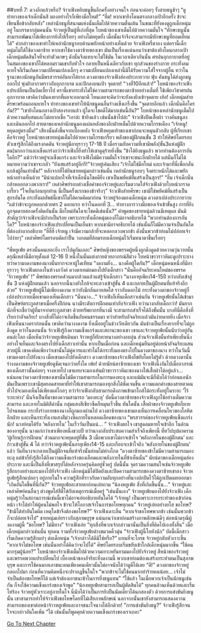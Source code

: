 ##บทที่ 7: ดวงอีกแล้วหรือ?
จ้าวเฟิงหยิบธนูขึ้นอีกครั้งอย่างจนใจ ก่อนจะค่อยๆ รั้งสายธนูช้าๆ
“ดูท่าทางของเจ้าเด็กนั่นสิ มองอย่างไรก็เพียงมือใหม่!”
“ฮึ่ม! หากเขายิงโดนตรงกลางเป้าอีกครั้ง ข้าจะเขียนชื่อข้ากลับหลัง”
เหล่านักธนูที่สนามแห่งนั้นเต็มไปด้วยความตื่นเต้น ในขณะที่ยังคงดูถูกเด็กหนุ่มอยู่
ในบรรดากลุ่มคนนั้น จ้าวหยู่เป็นผู้ที่เก่งที่สุด ใบหน้าของเขาเต็มไปด้วยความมั่นใจ
“ทักษะธนูนั้นสามารถพัฒนาได้เพียงการยิงไปเรื่อยๆ อย่างไม่หยุดยั้ง เมื่อนั้นเจ้าจึงจะสามารถมีทักษะธนูที่ยอดเยี่ยมได้” คำกล่าวของเขาทำให้เหล่านักธนูรอบด้านพยักหน้าอย่างเห็นด้วย
จ้าวเฟิงหรี่ตาลง แต่ครานี้เด็กหนุ่มไม่ได้ใช้ดวงตาซ้าย หากเขาใช้ดวงตาซ้ายของเขา มันเป็นเรื่องแน่นอนว่าเขาต้องยิงโดนกลางเป้า เด็กหนุ่มตัดสินใจที่จะทำตัวดาษๆ ดังนั้นจึงแทบจะไม่ใช้มัน
ในเวลาเดียวกันนั้น ศรฝนอุกกาบาตที่อยู่ในสมองของเขาก็ได้หลอมรวมเขากับหัวใจ กลายเป็นหนึ่งเดียวกับเขา ทุกส่วนของร่างกาย กระทั่งลมหายใจก็เริ่มเกิดความเปลี่ยนแปลงเล็กๆ
ความเปลี่ยนแปลงเหล่านี้มิได้รับความใส่ใจจากผู้อื่น ทว่าในฐานะของนักธนูอันมีพรสวรรค์อันหาได้ยาก ดวงตาของจ้าวเฟิงส่องประกายวาบ
ฟุ่บ
คันธนูได้ส่งลูกธนูออกไป พุ่งฝ่าอากาศราวกับอุกกาบาต และปักลงบนเป้า
จุดตาย!
“วงที่10อีกแล้ว!”
ใบหน้าของจ้าวเฟิงแปรเปลี่ยนเป็นบิดเบี้ยวไป
ครานี้เขากระทั่งไม่ใช่ความสามารถของตาซ้ายอย่างเต็มที่ ใช้เพียงวิชาศรฝนอุกกาบาต เขาคิดว่ามันคงยากที่ผลจะออกมาดี ไหนเลยจะคิดว่าจะยังคงยิงเข้าจุดตาย
เฮ้อ!
เด็กหนุ่มส่ายศีรษะพร้อมถอนหายใจ ท่าทางของเขาทำให้นักธนูคนอื่นร่างแข็งเกร็งขึ้น
“จุดตายอีกแล้ว เด็กนั่นคือใครกัน!?”
“เขายิงโดนกลางเป้าสองรอบแล้ว ผู้ใดจะโชคดีได้มากเช่นนี้กัน?”
ใบหน้าของเหล่านักธนูเต็มไปด้วยความสับสนและไม่อยากเชื่อ
“เอาล่ะ ข้ายิงแล้ว เช่นนั้นข้าไปล่ะ” จ้าวเฟิงปัดเสื้อผ้า วางคันธนูลงและเดินออกไป สายตาของเหล่านักธนูมองแผ่นหลังของอีกฝ่ายเต็มไปด้วยความโกรธเคือง
“เจ้าหนู! หยุดอยู่ตรงนั้น!” เสียงนั้นดังขึ้นจากเบื้องหลัง จ้าวเฟิงหยุดเท้าของเขาก่อนจะหมุนตัวกลับ
ผู้ที่เรียกเขาคือจ้าวหยู่ ใบหน้าของชายหนุ่มเต็มไปด้วยความโกรธเกรี้ยว พลังของผู้ฝึกตนขั้น 3 ทำให้ศิษย์โดยรอบตัวเขารู้สึกได้ถึงแรงกดดัน
จ้าวหยู่มีอายุราวๆ 17-18 ปี เมื่อรวมกับความที่เขามีพลัง(ขั้น3แห่งผู้ฝึกตน)มากกว่าและแข็งแกร่งกว่าจ้าวเฟิงก็ยิ่งทำให้เขาดูดุร้ายยิ่งขึ้น
“ข้าได้ยิงธนูแล้ว พวกท่านต้องการอันใดอีก?” แม้ว่าจ้าวหยู่จะแข็งแกร่ง และจ้าวเฟิงไม่มีความมั่นใจว่าเขาจะชนะอีกฝ่ายได้ แต่นั่นก็ไม่ได้หมายความว่าเขาจะกลัว
“ยังเสแสร้งอยู่อีกรึ!”จ้าวหยู่เค้นเสียง
“เจ้าไม่ใช่มือใหม่ และเจ้ามาที่นี่เพื่อกลั่นแกล้งผู้อื่นเท่านั้น!” หลังจากที่ได้ยินชายหนุ่มกล่าวเช่นนั้น เหล่านักธนูรอบๆ จึงตระหนักได้และพยักหน้าอย่างเห็นด้วย
“มิน่าแปลกใจที่เจ้าเด็กนั่นโชคดียิ่ง เขาเป็นพยัคฆ์ที่แสร้งเป็นสุกร!”
“ฮึ่ม เจ้าเด็กนั่นกล้าหลอกลวงพวกเรา!”
เหล่าศิษย์รอบต่างเชื่อคำของจ้าวหยู่และเริ่มตวาดใส่จ้าวเฟิงด้วยใบหน้ากราดเกรี้ยว
“ใจเย็นก่อนทุกท่าน นี่เป็นครั้งแรกของข้าจริงๆ” จ้าวเฟิงส่ายศีรษะ เขามิใช่พยัคฆ์ที่แสร้งเป็นสุกรอันใด กระทั่งผลลัพธ์นี้เขาก็ไม่ได้คาดคิดมาก่อน
จ้าวหยู่จ้องมองเด็กหนุ่ม ดวงตาเปล่งประกายวาบ
“แม้ว่าข้าจะถูกหลอกด้วยศร 2 ดอกแรก ทว่าในดอกที่ 3... ท่าทางการวางมือของเจ้าเข้าขั้นสูง การที่ยิงถูกจุดตายสองครั้งติดกันนั้น มือใหม่อันใดจะโชคดีเช่นนั้น?”
คำพูดของชายหนุ่มล้วนมีเหตุผล มันมิสำคัญว่าจ้าวเฟิงจะมีปากเป็นร้อย เพราะกระทั่งเด็กหนุ่มเองก็ไม่อาจอธิบายได้
“พวกท่านต้องการอันใด?” ใบหน้าของจ้าวเฟิงแปรเปลี่ยนเป็นเย็นชา หากเขามิอาจอธิบายได้ เช่นนั้นก็ไม่มีความจำเป็นอันใดที่ต้องลำบากอธิบาย
“ฮี่ฮี่ฮี่ เจ้าหนู เจ้ามีความกล้าที่จะหลอกลวงพวกข้า ดังนั้นพวกข้าย่อมไม่ปล่อยเจ้าไปง่ายๆ”
เหล่าศิษย์โดยรอบดัดกำปั้น วงกลมที่ล้อมรอบเด็กหนุ่มไว้เริ่มหนาตาขึ้นเรื่อยๆ

“พี่หยูเฟ่ย ตรงนั้นคนเยอะยิ่ง เราไปดูกันเถอะ”
ศิษย์หญิงของพรรคผู้หนึ่งถูกดึงดูดด้วยความวุ่นวายนั้น ดรุณีเหล่านี้มีอายุตั้งแต่ 12-16 ปี หนึ่งในนั้นแต่งกายด้วยอาภรณ์สีม่วง ใบหน้าขาวราวหิมะดูเปราะบาง ทว่าความงดงามของนางนั้นยากจะหาผู้ใดเทียม
“งดงามยิ่ง... นางคือผู้ใดกัน?” เด็กหนุ่มคนหนึ่งที่มีอายุราวๆ จ้าวเฟิงตกลงในห้วงภวังค์ ดวงตาเหม่อมองไปยังเด็กสาว
“นั่นคืออัจฉริยะคนใหม่ของพรรค ‘จ้าวหยูเฟ่ย’ !”
ศิษย์ของพรรคส่วนมากล้วนแล้วแต่รู้จักเด็กสาว
“นางอายุเพียง14-15ปี ทว่ากลับเข้าสู่ขั้น 3 แห่งผู้ฝึกตนแล้ว นอกจากนี้นางยังใกล้จะทะลวงเข้าสู่ขั้น 4 และกลายเป็นผู้ฝึกตนที่แท้จริงอีกด้วย”
จ้าวหยูเฟ่ยผู้นี้ไม่เพียงงดงาม ทว่ายังมีกลิ่นอายสดใส ราวกับดอกไม้ กระทั่งดวงตาของจ้าวหยู่ก็เปล่งประกายเมื่อเขามองเห็นเด็กสาว
“นั่นนาง...” จ้าวเฟิงก็เห็นเด็กสาวเช่นกัน จ้าวหยูเฟ่ยนั้นได้เข้ามาเป็นศิษย์ตระกูลสาขาเมื่อครึ่งปีก่อน นางมีระดับการฝึกตนเท่ากับจ้าวเฟิง ทว่านางกลับเด็กกว่า!
มันยากนักที่จะเชื่อว่าผู้ที่มาจากตระกูลสาขา ด้วยทรัพยากรที่นางมี จะสามารถสำเร็จได้ถึงขั้นนั้น
บางทีนี่คือสิ่งที่เรียกว่าอัจฉริยะ!
บางสิ่งที่ไม่อาจเกิดขึ้นกับคนธรรดมา ทว่าสำหรับอัจฉริยะแล้วมันง่ายดายยิ่ง เมื่อจ้าวเฟิงเห็นนางคราก่อนนั้น เขาคิดว่านางงดงาม ยิ่งเมื่ออยู่ในช่วงวัยเดียวกัน มันช่างเป็นเรื่องยากที่จะไม่ถูกดึงดูด ทว่าในตอนนั้น จ้าวเฟิงรู้ถึงความแข็งแกร่งและสถานะของเขา เขาและจ้าวหยูเฟ่ยนั้นนับว่าอยู่กันคนล่ะโลก
เมื่อเห็นว่าจ้าวหยูเฟ่ยเดินมา จ้าวหยู่ก็ทักทายนางอย่างอบอุ่น ส่วนจ้าวเฟิงนั้นทำเพียงยืนนิ่งอย่างใจเย็นและจ้องตรงไปยังเด็กสาวเท่านั้น
หากเป็นเมื่อก่อน และเด็กหนุ่มยืนอยู่ต่อหน้าอัจฉริยะแสนสวยผู้นี้ เขาคงคิดเพียงว่าเขานั้นไม่คู่ควรและทำไม่ได้กระทั่งมองตรงไปในดวงตาของนาง
ทว่าในวันนี้เขามองตรงไปยังนาง
เมื่อเขามองไปยังเด็กสาว ดวงตาซ้ายของจ้าวเฟิงก็ขยับโดยไม่รู้ตัว ด้วยดวงตานั้นร่างงดงามของจ้าวหยูเฟ่ยดูชัดเจนกว่าครั้งใด
เพ้ย!
ด้วยนัยน์ตาซ้ายของเขา จ้าวเฟิงนิ่งงันไปเมื่ออาภรณ์ของเด็กสาวนั้นค่อยๆ จางหายไป เขาแทบจะมองเห้นผิวขาวราวหิมะของนางใต้เสื้อผ้าได้อยู่แล้ว...
แน่นอนว่าดวงตาซ้ายของเขานั้นไม่มีความสามารถในการมองทะลุ และแม้มันจะมีก็นับได้ว่าอ่อนแอนัก
มันเป็นเพราะเขามีสุดยอดสายตาที่ทำให้เขาสามารถมองทุกสิ่งได้ชัดเจนขึ้น
ความแตกต่างของสายตาคนทั่วไปจะมองเห็นได้เพียงแค่ไกลๆ ทว่าจ้าวเฟิงกลับสามารถดึงภาพเข้ามาใกล้ได้กระทั่งอยู่ในระยะ ‘ไร้ระยะห่าง’ นั่นจึงเป็นที่มาของความสามารถ ‘มองทะลุ’
บัดนี้ดวงตาซ้ายของจ้าวเฟิงถูกใช้อย่างเต็มความสามารถ และภายในมิติสีดำนั้น กลุ่มแสงสีเขียวซีดก็หมุนเร็วขึ้น
ทันใดนั้น เสื้อผ้าของจ้าวหยูเฟ่ยก็หายไปจนหมด กระทั่งร่างกายของนางก็ถูกมองผ่านไป
ดวงตาซ้ายของเขามองเห็นการเคลื่อนไหวของโลหิตอีกฝ่าย และเห็นกระทั่งเงาแสงสีม่วงซีดภายในหลอดเลือดของนาง
“พรสวรรค์ของจ้าวหยูเฟ่ยแข็งแกร่งนัก! นางย่อมได้รับ ‘พลังภายใน’ ในเร็ววันเป็นแน่... ”
จ้าวเฟิงตกใจ เขาสูดลมหายใจเข้าลึก
ในด้านของอายุนั้น นางแก่กว่าเขาเพียงหนึ่งขวบปี ทว่านางกลับประสบความสำเร็จถึงเพียงนี้ ที่ทวีปบุปผาคราม ‘ผู้เรียนรู้การฝึกตน’ ส่วนมากจะหยุดอยู่ที่ขั้น 3 เมื่อพวกเขาไม่อาจเข้าใจ ‘พลังภายในของผู้ฝึกตน’ และก้าวเข้าสู่ขั้น 4 ได้
ทว่าจ้าวหยูเฟ่ยนั้นอายุเพียง14-15 และเกือบจะเข้าใจถึง ‘พลังภายในของผู้ฝึกตน’ แล้ว วันที่นางจะกลายเป็นผู้ฝึกจนที่แท้จริงนั้นย่อมไม่ห่างไกล
“ดวงตาซ้ายของข้าไม่มีความสามารถมองทะลุ แต่ข้าก็ยังรู้สึกได้ถึงความแข็งแกร่งของเลือดและพลังภายในที่ข้าเห็นนั่น”
นัยน์ตาของเด็กหนุ่มส่องประกาย และนี่เป็นสิ่งที่เขาสรุปได้หลังจากครุ่นคิดอยู่ชั่วครู่
บัดนี้นั้น จุดรวมความสนใจเช่นจ้าวหยูเฟ่ยรู้สึกบางอย่างและมองไปยังจ้าวเฟิง เด็กหนุ่มมิได้ปิดบังและปิดความสามารถของดวงตาซ้ายเขาลง
จ้าวหยูเฟ่ยรู้สึกแปลกๆ อยู่ภายในใจ ความรู้สึกที่ราวกับความลับทุกอย่างที่นางปกปิดไว้ได้ถูกเปิดเผยออกมา
“เกิดอันใดขึ้นที่นี่กัน?” จ้าวหยูเฟ่ยละสายตาก่อนเอ่ยถาม
“น้องหยูเฟ่ย สิ่งที่เกิดขึ้นนั้น...”
จ้าวหยู่และเหล่าศิษย์คนอื่นๆ ต่างพูดใส่สีตีไข่กับเหตุการณ์เมื่อครู่
“เช่นนั้นเอง”
จ้าวหยูเฟ่ยมองไปยังจ้าวเฟิง เด็กหนุ่มรู้ว่าในสถานการณ์เช่นนี้เขาไม่อาจเอ่ยอธิบายอันใดได้
“เจ้าหนู! เป็นเพราะการกระทำของเข้าก่อนหน้า เจ้าได้ทำให้ผู้คนไม่พอใจ ข้าจะให้โอกาสเจ้าในการขอโทษทุกคน” จ้าวหยู่เอ่ยอย่างยโส
ขอโทษ?
“ข้ามิได้ทำอันใดผิด เหตุใดข้าจึงต้องขอโทษ?” จ้าวเฟิงเดาะลิ้น
“หากเจ้าขอโทษพวกข้า เช่นนั้นพวกข้าก็จะปล่อยเจ้าไป” ชายหนุ่มเอ่ยราวกับสุภาพบุรุษ แน่นอนว่าเขาย่อมสร้างภาพลักษณ์ดีๆ ต่อหน้าดรุณีผู้งดงามผู้นี้
“ขอโทษ? ไม่มีทาง” จ้าวเฟิงเอ่ย
“ทุกสิ่งที่พวกเจ้ากล่าวมานั้นเป็นสิ่งที่คิดไปเองทั้งสิ้น”
เมื่อเด็กหนุ่มกล่าวเช่นนั้น ทุกคน รวมทั้งจ้าวหยูเฟ่ยต่างขมวดคิ้วมุ่น
“จ้าวเฟิงผู้นี้โอหังนัก” บัดนี้เด็กสาวเริ่มเกิดความรู้สึกแย่ๆ ต่อเด็กหนุ่ม
“เจ้ากล่าวได้ดีมิใช่หรือ?” แทนที่จะโกรธ จ้าวหยู่กลับหัวเราะขึ้น
“หากเจ้าไม่ขอโทษ เช่นนั้นอย่าได้คิดว่าจะไปได้” ศิษย์โดยรอบเริ่มขยับเข้าใกล้เด็กหนุ่มมากขึ้น
“ใช้คนมากรุมผู้น้อย?” ใบหน้าของจ้าวเฟิงเต็มไปด้วยความเยาะหยันยามมองไปยังจ้าวหยู่
สีหน้าของจ้าวหยู่และพรรคพวกแปรเปลี่ยนไป
เบื้องหน้าของอัจริยะที่งดงามนี้ พวกเขาย่อมต้องแสร้งกระทำตนเป็นสุภาพบุรุษ และการใช้คนมากเอาชนะคนเพียงคนเดียวนั้นไม่อาจนับได้ว่าดูดีได้เลย
“ดี!”
ดวงตาของจ้าวหยู่กลอกไปมา ก่อนที่ความคิดหนึ่งจะปรากฏขึ้นในใจ
“พวกข้าจะไม่ใช้คนมากทำร้ายคนน้อย... เจ้าไม่จำเป็นต้องขอโทษก็ได้ แต่เจ้าต้องเอาชนะข้าในการยิ่งธนูแทน”
“ใช้แล้ว ในเมื่อพวกเจ้าเป็นนักธนูเช่นกัน ก็จงใช้ความแข็งแกร่งของเจ้าพูด”
“น้องหยูเฟ่ยสามารถเป็นผู้ตัดสินได้”
ทุกคนล้วนเห็นด้วยและเริ่มโห่ร้อง
จ้าวหยู่หัวเราะอยู่ภายในใจ นี่นับได้ว่าเป็นการยิงปืนนัดเดียวได้นกสองตัว ด้วยการแข่งขันยิงธนูนั้น เขาสามารถทำให้จ้าวเฟิงขอโทษโดยที่ไม่เสียภาพลักษณ์ นอกจากนั้นเขายังสามารถแสดงความสามารถของเขาต่อหน้าจ้าวหยูเฟ่ยและอาจชนะใจนางได้อีกด้วย!
“การแข่งขันยิงธนู?” จ้าวเฟิงรู้สึกจนใจจะกล่าวอันใดเพิ่ม
“ได้ เช่นนั้นก็พูดคุยด้วยความแข็งแกร่งของเราเถอะ”


[Go To Next Chapter]( ./8.md)
